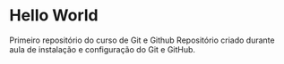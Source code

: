 # Hello World
 Primeiro repositório do curso de Git e Github
Repositório criado durante aula de instalação e configuração do Git e GitHub.